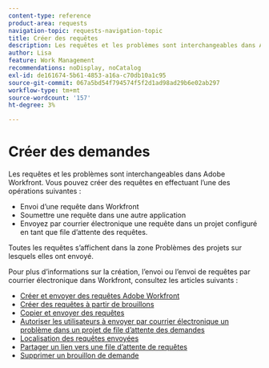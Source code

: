 ```yaml
---
content-type: reference
product-area: requests
navigation-topic: requests-navigation-topic
title: Créer des requêtes
description: Les requêtes et les problèmes sont interchangeables dans Adobe Workfront. Vous pouvez créer des requêtes en envoyant une requête dans Workfront, en envoyant une requête dans une autre application ou par courrier électronique dans un projet configuré comme une file d’attente de requêtes.
author: Lisa
feature: Work Management
recommendations: noDisplay, noCatalog
exl-id: de161674-5b61-4853-a16a-c70db10a1c95
source-git-commit: 067a5bd54f794574f5f2d1ad98ad29b6e02ab297
workflow-type: tm+mt
source-wordcount: '157'
ht-degree: 3%

---
```


# Créer des demandes

<!--
{{highlighted-preview}}
-->

Les requêtes et les problèmes sont interchangeables dans Adobe Workfront. Vous pouvez créer des requêtes en effectuant l’une des opérations suivantes :

* Envoi d’une requête dans Workfront
* Soumettre une requête dans une autre application
* Envoyez par courrier électronique une requête dans un projet configuré en tant que file d’attente des requêtes.

Toutes les requêtes s’affichent dans la zone Problèmes des projets sur lesquels elles ont envoyé.

Pour plus d’informations sur la création, l’envoi ou l’envoi de requêtes par courrier électronique dans Workfront, consultez les articles suivants :

* [Créer et envoyer des requêtes Adobe Workfront](../../../manage-work/requests/create-requests/create-submit-requests.md)
* [Créer des requêtes à partir de brouillons](../../../manage-work/requests/create-requests/create-requests-from-drafts.md)
* [Copier et envoyer des requêtes](../../../manage-work/requests/create-requests/copy-and-submit-requests.md)
* [Autoriser les utilisateurs à envoyer par courrier électronique un problème dans un projet de file d’attente des demandes](../../../manage-work/requests/create-requests/enable-email-issues-into-projects.md)
* [Localisation des requêtes envoyées](../../../manage-work/requests/create-requests/locate-submitted-requests.md)
* [Partager un lien vers une file d’attente de requêtes](../../../manage-work/requests/create-requests/share-link-to-request-queue.md)
* [Supprimer un brouillon de demande](../../../manage-work/requests/create-requests/delete-request-draft.md)
